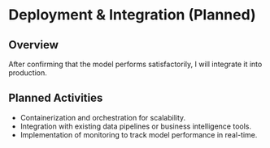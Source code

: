 # Deployment & Integration (Planned)

## Overview
After confirming that the model performs satisfactorily, I will integrate it into production.
## Planned Activities
- Containerization and orchestration for scalability.
- Integration with existing data pipelines or business intelligence tools.
- Implementation of monitoring to track model performance in real-time.
